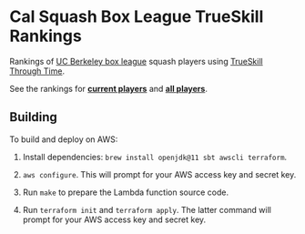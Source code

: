 # Cal Squash Box League TrueSkill Rankings

Rankings of [UC Berkeley box league](http://www.calsquash.com/boxleague/s4.php?file=current.players) squash players using [TrueSkill Through Time](https://github.com/ankurdave/ttt-scala).

See the rankings for **[current players](https://ankurdave.com/calsquash-rankings/rankings-current.html)** and **[all players](https://ankurdave.com/calsquash-rankings/rankings-all.html)**.

## Building

To build and deploy on AWS:

1. Install dependencies: `brew install openjdk@11 sbt awscli terraform`.

2. `aws configure`. This will prompt for your AWS access key and secret key.

3. Run `make` to prepare the Lambda function source code.

4. Run `terraform init` and `terraform apply`. The latter command will prompt for your AWS access key and secret key.
